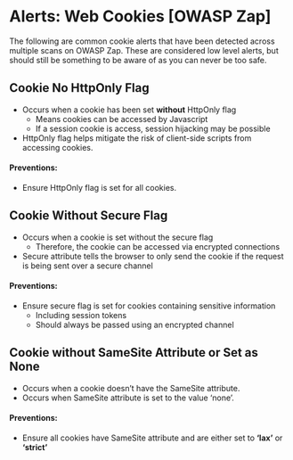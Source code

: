 # Alerts: Web Cookies [OWASP Zap]
The following are common cookie alerts that have been detected across multiple scans on OWASP Zap. These are considered low level alerts, but should still be something to be aware of as you can never be too safe. 
## Cookie No HttpOnly Flag 
- Occurs when a cookie has been set **without** HttpOnly flag
    - Means cookies can be accessed by Javascript 
    - If a session cookie is access, session hijacking may be possible 
 - HttpOnly flag helps mitigate the risk of client-side scripts from accessing cookies.
#### Preventions:
 - Ensure HttpOnly flag is set for all cookies.
 
## Cookie Without Secure Flag
- Occurs when a cookie is set without the secure flag 
    - Therefore, the cookie can be accessed via encrypted connections 
- Secure attribute tells the browser to only send the cookie if the request is being sent over a secure channel
#### Preventions:
- Ensure secure flag is set for cookies containing sensitive information 
    - Including session tokens 
    - Should always be passed using an encrypted channel

## Cookie without SameSite Attribute or Set as None
- Occurs when a cookie doesn’t have the SameSite attribute.
- Occurs when SameSite attribute is set to the value ‘none’.
#### Preventions:
- Ensure all cookies have SameSite attribute and are either set to **‘lax’** or **‘strict’**

